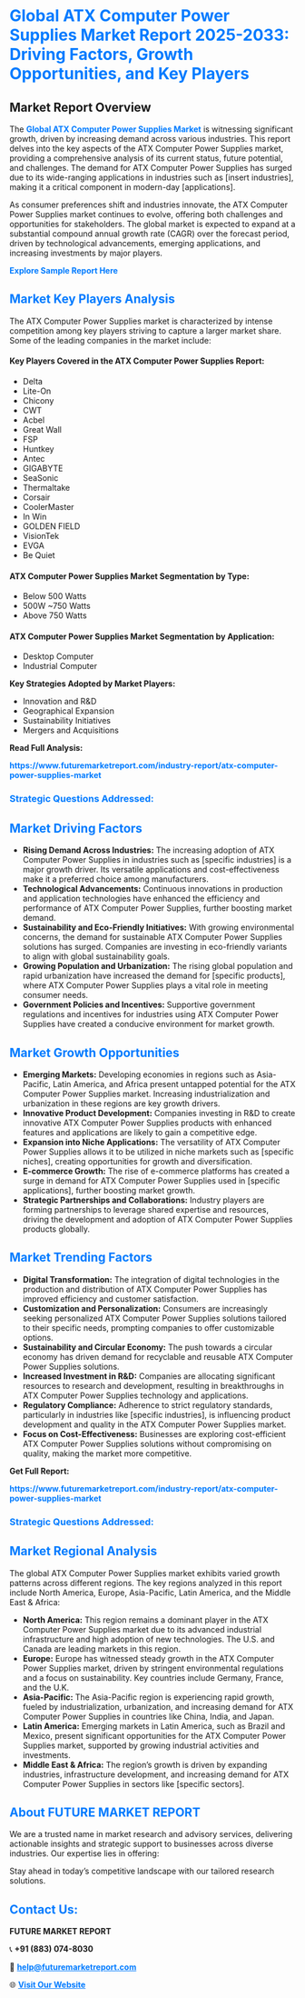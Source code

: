 <h1 style="color: #007BFF;">Global ATX Computer Power Supplies Market Report 2025-2033: Driving Factors, Growth Opportunities, and Key Players</h1>

<section id="overview">
<h2>Market Report Overview</h2>
<p>The <a href="https://www.futuremarketreport.com/industry-report/atx-computer-power-supplies-market" style="color: #007BFF; text-decoration: none;"><strong>Global ATX Computer Power Supplies Market</strong></a> is witnessing significant growth, driven by increasing demand across various industries. This report delves into the key aspects of the ATX Computer Power Supplies market, providing a comprehensive analysis of its current status, future potential, and challenges. The demand for ATX Computer Power Supplies has surged due to its wide-ranging applications in industries such as [insert industries], making it a critical component in modern-day [applications].</p>
<p>As consumer preferences shift and industries innovate, the ATX Computer Power Supplies market continues to evolve, offering both challenges and opportunities for stakeholders. The global market is expected to expand at a substantial compound annual growth rate (CAGR) over the forecast period, driven by technological advancements, emerging applications, and increasing investments by major players.</p>
</section>

<section id="overview">
<p><a href="https://www.futuremarketreport.com/request-sample/reportId=57248" style="color: #007BFF; text-decoration: none;"><strong>Explore Sample Report Here</strong></a></p>
</section>

<section id="key-players">
<h2 style="color: #007BFF;">Market Key Players Analysis</h2>
<p>The ATX Computer Power Supplies market is characterized by intense competition among key players striving to capture a larger market share. Some of the leading companies in the market include:</p>
<h4>Key Players Covered in the ATX Computer Power Supplies Report:</h4>
<ul><li>Delta</li><li>Lite-On</li><li>Chicony</li><li>CWT</li><li>Acbel</li><li>Great Wall</li><li>FSP</li><li>Huntkey</li><li>Antec</li><li>GIGABYTE</li><li>SeaSonic</li><li>Thermaltake</li><li>Corsair</li><li>CoolerMaster</li><li>In Win</li><li>GOLDEN FIELD</li><li>VisionTek</li><li>EVGA</li><li>Be Quiet</li></ul>
<h4>ATX Computer Power Supplies Market Segmentation by Type:</h4>
<ul><li>Below 500 Watts</li><li>500W ~750 Watts</li><li>Above 750 Watts</li></ul>

<h4>ATX Computer Power Supplies Market Segmentation by Application:</h4>
<ul><li>Desktop Computer</li><li>Industrial Computer</li></ul>
<p><strong>Key Strategies Adopted by Market Players:</strong></p>
<ul>
<li>Innovation and R&D</li>
<li>Geographical Expansion</li>
<li>Sustainability Initiatives</li>
<li>Mergers and Acquisitions</li>
</ul>
</section>

<section>
<p><strong>Read Full Analysis: </strong></p><a href="https://www.futuremarketreport.com/industry-report/atx-computer-power-supplies-market" style="color: #007BFF; text-decoration: none;"><strong>https://www.futuremarketreport.com/industry-report/atx-computer-power-supplies-market</strong></a>
<h3 style="color: #007BFF;">Strategic Questions Addressed:</h3>
</section>

<section id="driving-factors">
<h2 style="color: #007BFF;">Market Driving Factors</h2>
<ul>
<li><strong>Rising Demand Across Industries:</strong> The increasing adoption of ATX Computer Power Supplies in industries such as [specific industries] is a major growth driver. Its versatile applications and cost-effectiveness make it a preferred choice among manufacturers.</li>
<li><strong>Technological Advancements:</strong> Continuous innovations in production and application technologies have enhanced the efficiency and performance of ATX Computer Power Supplies, further boosting market demand.</li>
<li><strong>Sustainability and Eco-Friendly Initiatives:</strong> With growing environmental concerns, the demand for sustainable ATX Computer Power Supplies solutions has surged. Companies are investing in eco-friendly variants to align with global sustainability goals.</li>
<li><strong>Growing Population and Urbanization:</strong> The rising global population and rapid urbanization have increased the demand for [specific products], where ATX Computer Power Supplies plays a vital role in meeting consumer needs.</li>
<li><strong>Government Policies and Incentives:</strong> Supportive government regulations and incentives for industries using ATX Computer Power Supplies have created a conducive environment for market growth.</li>
</ul>
</section>

<section id="growth-opportunities">
<h2 style="color: #007BFF;">Market Growth Opportunities</h2>
<ul>
<li><strong>Emerging Markets:</strong> Developing economies in regions such as Asia-Pacific, Latin America, and Africa present untapped potential for the ATX Computer Power Supplies market. Increasing industrialization and urbanization in these regions are key growth drivers.</li>
<li><strong>Innovative Product Development:</strong> Companies investing in R&D to create innovative ATX Computer Power Supplies products with enhanced features and applications are likely to gain a competitive edge.</li>
<li><strong>Expansion into Niche Applications:</strong> The versatility of ATX Computer Power Supplies allows it to be utilized in niche markets such as [specific niches], creating opportunities for growth and diversification.</li>
<li><strong>E-commerce Growth:</strong> The rise of e-commerce platforms has created a surge in demand for ATX Computer Power Supplies used in [specific applications], further boosting market growth.</li>
<li><strong>Strategic Partnerships and Collaborations:</strong> Industry players are forming partnerships to leverage shared expertise and resources, driving the development and adoption of ATX Computer Power Supplies products globally.</li>
</ul>
</section>

<section id="trending-factors">
<h2 style="color: #007BFF;">Market Trending Factors</h2>
<ul>
<li><strong>Digital Transformation:</strong> The integration of digital technologies in the production and distribution of ATX Computer Power Supplies has improved efficiency and customer satisfaction.</li>
<li><strong>Customization and Personalization:</strong> Consumers are increasingly seeking personalized ATX Computer Power Supplies solutions tailored to their specific needs, prompting companies to offer customizable options.</li>
<li><strong>Sustainability and Circular Economy:</strong> The push towards a circular economy has driven demand for recyclable and reusable ATX Computer Power Supplies solutions.</li>
<li><strong>Increased Investment in R&D:</strong> Companies are allocating significant resources to research and development, resulting in breakthroughs in ATX Computer Power Supplies technology and applications.</li>
<li><strong>Regulatory Compliance:</strong> Adherence to strict regulatory standards, particularly in industries like [specific industries], is influencing product development and quality in the ATX Computer Power Supplies market.</li>
<li><strong>Focus on Cost-Effectiveness:</strong> Businesses are exploring cost-efficient ATX Computer Power Supplies solutions without compromising on quality, making the market more competitive.</li>
</ul>
</section>

<section>
<p><strong>Get Full Report: </strong></p><a href="https://www.futuremarketreport.com/industry-report/atx-computer-power-supplies-market" style="color: #007BFF; text-decoration: none;"><strong>https://www.futuremarketreport.com/industry-report/atx-computer-power-supplies-market</strong></a>
<h3 style="color: #007BFF;">Strategic Questions Addressed:</h3>
</section>


<section id="regional-analysis">
<h2 style="color: #007BFF;">Market Regional Analysis</h2>
<p>The global ATX Computer Power Supplies market exhibits varied growth patterns across different regions. The key regions analyzed in this report include North America, Europe, Asia-Pacific, Latin America, and the Middle East & Africa:</p>
<ul>
<li><strong>North America:</strong> This region remains a dominant player in the ATX Computer Power Supplies market due to its advanced industrial infrastructure and high adoption of new technologies. The U.S. and Canada are leading markets in this region.</li>
<li><strong>Europe:</strong> Europe has witnessed steady growth in the ATX Computer Power Supplies market, driven by stringent environmental regulations and a focus on sustainability. Key countries include Germany, France, and the U.K.</li>
<li><strong>Asia-Pacific:</strong> The Asia-Pacific region is experiencing rapid growth, fueled by industrialization, urbanization, and increasing demand for ATX Computer Power Supplies in countries like China, India, and Japan.</li>
<li><strong>Latin America:</strong> Emerging markets in Latin America, such as Brazil and Mexico, present significant opportunities for the ATX Computer Power Supplies market, supported by growing industrial activities and investments.</li>
<li><strong>Middle East & Africa:</strong> The region’s growth is driven by expanding industries, infrastructure development, and increasing demand for ATX Computer Power Supplies in sectors like [specific sectors].</li>
</ul>
</section>

<footer>
<h2 style="color: #007BFF;">About FUTURE MARKET REPORT</h2>
<p>We are a trusted name in market research and advisory services, delivering actionable insights and strategic support to businesses across diverse industries. Our expertise lies in offering:</p>

<p>Stay ahead in today’s competitive landscape with our tailored research solutions.</p>

<h2 style="color: #007BFF;">Contact Us:</h2>
<p><strong>FUTURE MARKET REPORT</strong></p>
<p>📞 <strong>+91 (883) 074-8030</strong></p>
<p>📧 <strong><a href="mailto:help@futuremarketreport.com" style="color: #007BFF;">help@futuremarketreport.com</a></strong></p>
<p>🌐 <strong><a href="https://www.futuremarketreport.com/" style="color: #007BFF;">Visit Our Website</a></strong></p>
</footer>